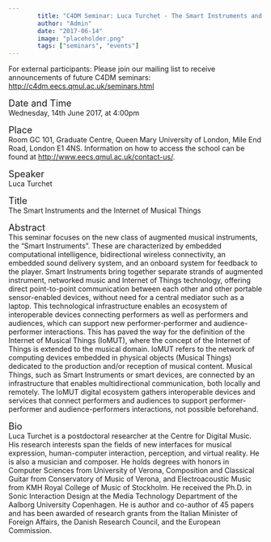 ```yaml
---
        title: "C4DM Seminar: Luca Turchet - The Smart Instruments and the Internet of Musical Things"
        author: "Admin"
        date: "2017-06-14"
        image: "placeholder.png"
        tags: ["seminars", "events"]
---
```


<p>For external participants: Please join our mailing list to receive announcements of future C4DM seminars: <a href="http://c4dm.eecs.qmul.ac.uk/seminars.html">http://c4dm.eecs.qmul.ac.uk/seminars.html</a></p>


<span style="font-size: 130%;">Date and Time</span></br>
Wednesday, 14th June 2017, at 4:00pm

<span style="font-size: 130%;">Place</span></br>
Room GC 101, Graduate Centre, Queen Mary University of London, Mile End Road, London E1 4NS. Information on how to access the school can be found at <a href="http://www.eecs.qmul.ac.uk/contact-us/">http://www.eecs.qmul.ac.uk/contact-us/</a>.

<span style="font-size: 130%;">Speaker</span></br>
Luca Turchet

<span style="font-size: 130%;">Title</span></br>
The Smart Instruments and the Internet of Musical Things

<span style="font-size: 130%;">Abstract</span></br>
This seminar focuses on the new class of augmented musical instruments, the “Smart Instruments”. These are characterized by embedded computational intelligence, bidirectional wireless connectivity, an embedded sound delivery system, and an onboard system for feedback to the player. Smart Instruments bring together separate strands of augmented instrument, networked music and Internet of Things technology, offering direct point-to-point communication between each other and other portable sensor-enabled devices, without need for a central mediator such as a laptop. This technological infrastructure enables an ecosystem of interoperable devices connecting performers as well as performers and audiences, which can support new performer-performer and audience-performer interactions. This has paved the way for the definition of the Internet of Musical Things (IoMUT), where the concept of the Internet of Things is extended to the musical domain. IoMUT refers to the network of computing devices embedded in physical objects (Musical Things) dedicated to the production and/or reception of musical content. Musical Things, such as Smart Instruments or smart devices, are connected by an infrastructure that enables multidirectional communication, both locally and remotely. The IoMUT digital ecosystem gathers interoperable devices and services that connect performers and audiences to support performer-performer and audience-performers interactions, not possible beforehand.

<span style="font-size: 130%;">Bio</span></br>
Luca Turchet is a postdoctoral researcher at the Centre for Digital Music. His research interests span the fields of new interfaces for musical expression, human-computer interaction, perception, and virtual reality. He is also a musician and composer. 
He holds degrees with honors in Computer Sciences from University of Verona, Composition and Classical Guitar from Conservatory of Music of Verona, and Electroacoustic Music from KMH Royal College of Music of Stockholm. He received the Ph.D. in Sonic Interaction Design at the Media Technology Department of the Aalborg University Copenhagen. He is author and co-author of 45 papers and has been awarded of research grants from the Italian Minister of Foreign Affairs, the Danish Research Council, and the European Commission.
